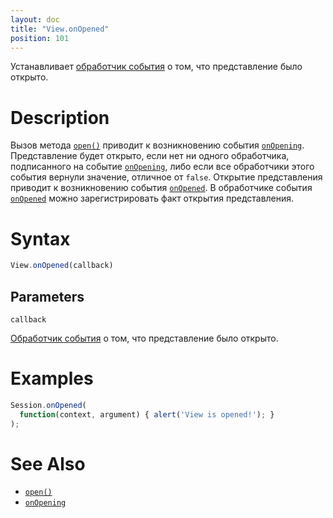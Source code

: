 ```yaml
---
layout: doc
title: "View.onOpened"
position: 101
---
```


Устанавливает [обработчик события](../../Script/) о том, что представление было открыто.

# Description

Вызов метода [`open()`](../View.open/) приводит к возникновению события [`onOpening`](../View.onOpening/).
Представление будет открыто, если нет ни одного обработчика, подписанного на событие [`onOpening`](../View.onOpening/),
либо если все обработчики этого события вернули значение, отличное от `false`. Открытие представления
приводит к возникновению события [`onOpened`](../View.onOpened/). В обработчике события [`onOpened`](../View.onOpened/)
можно зарегистрировать факт открытия представления.

# Syntax

```js
View.onOpened(callback)
```

## Parameters

`callback`

[Обработчик события](../../Script/) о том, что представление было открыто.

# Examples

```js
Session.onOpened(
  function(context, argument) { alert('View is opened!'); }
);
```

# See Also

* [`open()`](../View.open/)
* [`onOpening`](../View.onOpening/)
